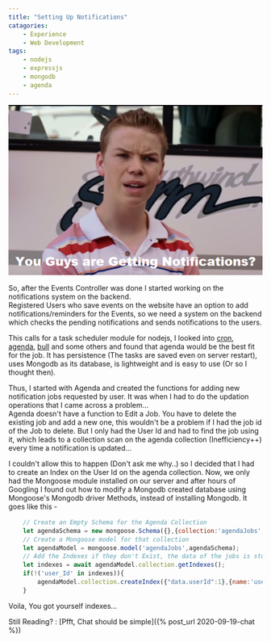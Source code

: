 ```yaml
---
title: "Setting Up Notifications"
catagories:
    - Experience
    - Web Development
tags:
    - nodejs
    - expressjs
    - mongodb
    - agenda
---
```

<!-- > Only one thing is impossible for God: To find any sense in any copyright law on the planet.  
<cite><a href="http://www.brainyquote.com/quotes/quotes/m/marktwain163473.html">Mark Twain</a></cite> -->
![Notif meme](/assets/images/gettingnot.png)

So, after the Events Controller was done I started working on the notifications system on the backend.  
Registered Users who save events on the website have an option to add notifications/reminders for the Events, so we need a system on the backend which checks the pending notifications and sends notifications to the users.  

This calls for a task scheduler module for nodejs, I looked into [cron](https://github.com/node-cron/node-cron#readme), [agenda](https://github.com/agenda/agenda#readme), [bull](https://github.com/OptimalBits/bull#readme) and some others and found that agenda would be the best fit for the job. It has persistence (The tasks are saved even on server restart), uses Mongodb as its database, is lightweight and is easy to use (Or so I thought then).

Thus, I started with Agenda and created the functions for adding new notification jobs requested by user. It was when I had to do the updation operations that I came across a problem...  
Agenda doesn't have a function to Edit a Job. You have to delete the existing job and add a new one, this wouldn't be a problem if I had the job id of the Job to delete. But I only had the User Id and had to find the job using it, which leads to a collection scan on the agenda collection (Inefficiency++) every time a notification is updated...  

I couldn't allow this to happen (Don't ask me why..) so I decided that I had to create an Index on the User Id on the agenda collection.
Now, we only had the Mongoose module installed on our server and after hours of Googling I found out how to modify a Mongodb created database using Mongoose's Mongodb driver Methods, instead of installing Mongodb. It goes like this -
```javascript
    // Create an Empty Schema for the Agenda Collection
    let agendaSchema = new mongoose.Schema({},{collection:'agendaJobs', strict:false});
    // Create a Mongoose model for that collection
    let agendaModel = mongoose.model('agendaJobs',agendaSchema);
    // Add the Indexes if they don't Exist, the data of the jobs is stored in a data field by Agenda
    let indexes = await agendaModel.collection.getIndexes();
    if(!('user_Id' in indexes)){
        agendaModel.collection.createIndex({"data.userId":1},{name:'user_Id',sparse:'true'});
    }
```
Voila, You got yourself indexes...  

Still Reading? : [Pfft, Chat should be simple]({% post_url 2020-09-19-chat %})